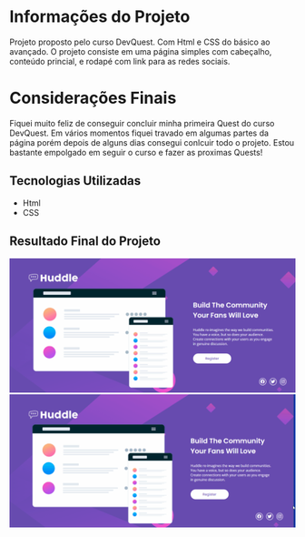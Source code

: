 # Informações do Projeto

Projeto proposto pelo curso DevQuest. Com Html e CSS do básico ao avançado. O projeto consiste em uma página simples com cabeçalho, conteúdo princial, e rodapé com link para as redes sociais.

# Considerações Finais

Fiquei muito feliz de conseguir concluir minha primeira Quest do curso DevQuest. Em vários momentos fiquei travado em algumas partes da página porém depois de alguns dias consegui conlcuir todo o projeto. Estou bastante empolgado em seguir o curso e fazer as proximas Quests! 

## Tecnologias Utilizadas

- Html
- CSS

## Resultado Final do Projeto

<img src="./src/images/tela-desktop.gif" alt="gif do projeto versão desktop">

<img src="./src/images/responsivo.gif" alt="gif do projeto versão mobile">